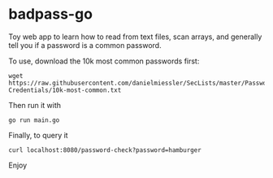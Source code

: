 # badpass-go

Toy web app to learn how to read from text files, scan arrays, and generally tell you if a password is a common password.

To use, download the 10k most common passwords first:

    wget https://raw.githubusercontent.com/danielmiessler/SecLists/master/Passwords/Common-Credentials/10k-most-common.txt

Then run it with

    go run main.go

Finally, to query it

    curl localhost:8080/password-check?password=hamburger

Enjoy
